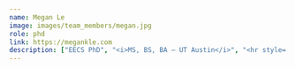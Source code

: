```yaml
---
name: Megan Le
image: images/team_members/megan.jpg
role: phd
link: https://megankle.com
description: ["EECS PhD", "<i>MS, BS, BA — UT Austin</i>", "<hr style='padding: 1px;margin: 2px;'/>", "Interests: computational genomics (graphs, assembly, read alignment, structural variation)"]
---
```

